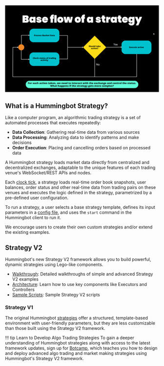 ![](../v2-strategies/diagrams/8.png)

## What is a Hummingbot Strategy?

Like a computer program, an algorithmic trading strategy is a set of automated processes that executes repeatedly:

- **Data Collection**: Gathering real-time data from various sources
- **Data Processing**: Analyzing data to identify patterns and make decisions
- **Order Execution**: Placing and cancelling orders based on processed data

A Hummingbot strategy loads market data directly from centralized and decentralized exchanges, adaptable to the unique features of each trading venue's WebSocket/REST APIs and nodes.

Each [clock tick](../global-configs/clock-tick.md), a strategy loads real-time order book snapshots, user balances, order status and other real-time data from trading pairs on these venues and executes the logic defined in the strategy, parametrized by a pre-defined user configuration.

To run a strategy, a user selects a base strategy template, defines its input parameters in a [config file](../client/config-files.md), and uses the `start` command in the Hummingbot client to run it. 

We encourage users to create their own custom strategies and/or extend the existing examples.

## Strategy V2

Hummingbot's new Strategy V2 framework allows you to build powerful, dynamic strategies using Lego-like components.

* [Walkthrough](../v2-strategies/walkthrough.md): Detailed walkthroughs of simple and advanced Strategy V2 examples
* [Architecture](../v2-strategies/index.md): Learn how to use key components like Executors and Controllers
* [Sample Scripts](../scripts/examples.md): Sample Strategy V2 scripts

### Strategy V1

The original Hummingbot [strategies](../v1-strategies/index.md) offer a structured, template-based environment with user-friendly parameters, but they are less customizable than those built using the Strategy V2 framework.

!!! tip Learn to Develop Algo Trading Strategies
    To gain a deeper understanding of Hummingbot strategies along with access to the latest framework updates, sign up for [Botcamp](https://www.botcamp.xyz), which teaches you how to design and deploy advanced algo trading and market making strategies using Hummingbot's Strategy V2 framework.
